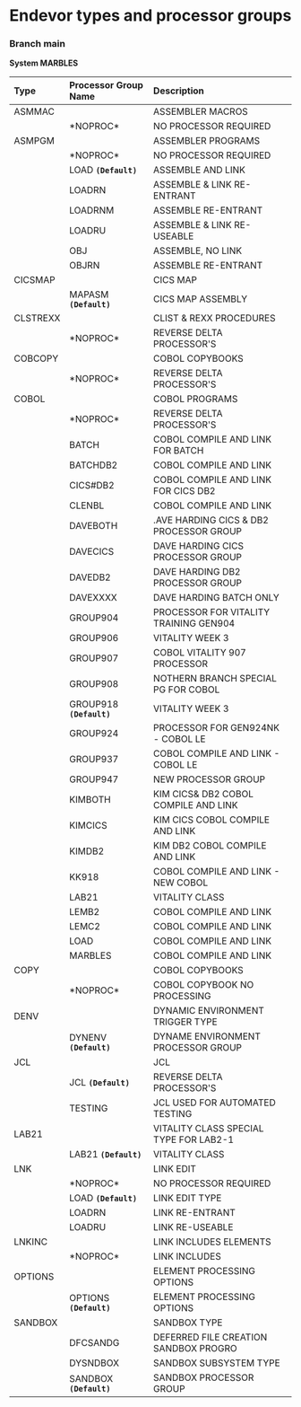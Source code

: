 # **Endevor types and processor groups**
### Branch **main**
**System MARBLES**  
  
| Type | Processor Group Name | Description   |  
| :----- | :----- | :----- |  
| ASMMAC |  | ASSEMBLER MACROS |  
|  | \*NOPROC\* | NO PROCESSOR REQUIRED |  
| ASMPGM |  | ASSEMBLER PROGRAMS |  
|  | \*NOPROC\* | NO PROCESSOR REQUIRED |  
|  | LOAD __`(Default)`__ | ASSEMBLE AND LINK |  
|  | LOADRN | ASSEMBLE & LINK RE-ENTRANT |  
|  | LOADRNM | ASSEMBLE RE-ENTRANT |  
|  | LOADRU | ASSEMBLE & LINK RE-USEABLE |  
|  | OBJ | ASSEMBLE, NO LINK |  
|  | OBJRN | ASSEMBLE RE-ENTRANT |  
| CICSMAP |  | CICS MAP |  
|  | MAPASM __`(Default)`__ | CICS MAP ASSEMBLY |  
| CLSTREXX |  | CLIST & REXX PROCEDURES |  
|  | \*NOPROC\* | REVERSE DELTA PROCESSOR'S |  
| COBCOPY |  | COBOL COPYBOOKS |  
|  | \*NOPROC\* | REVERSE DELTA PROCESSOR'S |  
| COBOL |  | COBOL PROGRAMS |  
|  | \*NOPROC\* | REVERSE DELTA PROCESSOR'S |  
|  | BATCH | COBOL COMPILE AND LINK FOR BATCH |  
|  | BATCHDB2 | COBOL COMPILE AND LINK |  
|  | CICS#DB2 | COBOL COMPILE AND LINK FOR CICS DB2 |  
|  | CLENBL | COBOL COMPILE AND LINK |  
|  | DAVEBOTH | .AVE HARDING CICS & DB2 PROCESSOR GROUP |  
|  | DAVECICS | DAVE HARDING CICS PROCESSOR GROUP |  
|  | DAVEDB2 | DAVE HARDING DB2 PROCESSOR GROUP |  
|  | DAVEXXXX | DAVE HARDING BATCH ONLY |  
|  | GROUP904 | PROCESSOR FOR VITALITY TRAINING GEN904 |  
|  | GROUP906 | VITALITY WEEK 3 |  
|  | GROUP907 | COBOL VITALITY 907 PROCESSOR |  
|  | GROUP908 | NOTHERN BRANCH SPECIAL PG FOR COBOL |  
|  | GROUP918 __`(Default)`__ | VITALITY WEEK 3 |  
|  | GROUP924 | PROCESSOR FOR GEN924NK - COBOL LE |  
|  | GROUP937 | COBOL COMPILE AND LINK - COBOL LE |  
|  | GROUP947 | NEW PROCESSOR GROUP |  
|  | KIMBOTH | KIM CICS& DB2 COBOL COMPILE AND LINK |  
|  | KIMCICS | KIM CICS COBOL COMPILE AND LINK |  
|  | KIMDB2 | KIM DB2 COBOL COMPILE AND LINK |  
|  | KK918 | COBOL COMPILE AND LINK - NEW COBOL |  
|  | LAB21 | VITALITY CLASS |  
|  | LEMB2 | COBOL COMPILE AND LINK |  
|  | LEMC2 | COBOL COMPILE AND LINK |  
|  | LOAD | COBOL COMPILE AND LINK |  
|  | MARBLES | COBOL COMPILE AND LINK |  
| COPY |  | COBOL COPYBOOKS |  
|  | \*NOPROC\* | COBOL COPYBOOK NO PROCESSING |  
| DENV |  | DYNAMIC ENVIRONMENT TRIGGER TYPE |  
|  | DYNENV __`(Default)`__ | DYNAME ENVIRONMENT PROCESSOR GROUP |  
| JCL |  | JCL |  
|  | JCL __`(Default)`__ | REVERSE DELTA PROCESSOR'S |  
|  | TESTING | JCL USED FOR AUTOMATED TESTING |  
| LAB21 |  | VITALITY CLASS SPECIAL TYPE FOR LAB2-1 |  
|  | LAB21 __`(Default)`__ | VITALITY CLASS |  
| LNK |  | LINK EDIT |  
|  | \*NOPROC\* | NO PROCESSOR REQUIRED |  
|  | LOAD __`(Default)`__ | LINK EDIT TYPE |  
|  | LOADRN | LINK RE-ENTRANT |  
|  | LOADRU | LINK RE-USEABLE |  
| LNKINC |  | LINK INCLUDES ELEMENTS |  
|  | \*NOPROC\* | LINK INCLUDES |  
| OPTIONS |  | ELEMENT PROCESSING OPTIONS |  
|  | OPTIONS __`(Default)`__ | ELEMENT PROCESSING OPTIONS |  
| SANDBOX |  | SANDBOX TYPE |  
|  | DFCSANDG | DEFERRED FILE CREATION SANDBOX PROGRO |  
|  | DYSNDBOX | SANDBOX SUBSYSTEM TYPE |  
|  | SANDBOX __`(Default)`__ | SANDBOX PROCESSOR GROUP |  


